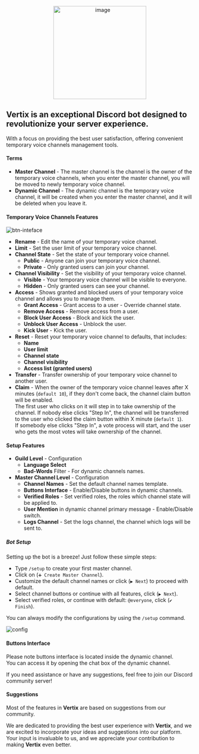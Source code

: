<p align="center">
    <a href="https://vertix.gg/">
<img src="https://github.com/VertixGG/vertix.gg/assets/10234691/a634122c-0c57-4a7f-b988-b60ab50db5d0" alt="image" style="width: 250px" />
    </a>
</p>

## Vertix is an exceptional Discord bot designed to revolutionize your server experience.

With a focus on providing the best user satisfaction, offering convenient temporary voice channels management tools.

#### Terms[](https://rentry.co/piiiwg/#terms "Permanent link")

*   **Master Channel** - The master channel is the channel is the owner of the temporary voice channels, when you enter the master channel, you will be moved to newly temporary voice channel.
*   **Dynamic Channel** - The dynamic channel is the temporary voice channel, it will be created when you enter the master channel, and it will be deleted when you leave it.

#### Temporary Voice Channels Features

![btn-inteface](https://i.ibb.co/rxzmMhY/discord-com-channels-1110248409761316944-1122539897060855838.png "btn-inteface")

*   **Rename** - Edit the name of your temporary voice channel.
*   **Limit** - Set the user limit of your temporary voice channel.
*   **Channel State** - Set the state of your temporary voice channel.
    *   **Public** - Anyone can join your temporary voice channel.
    *   **Private** - Only granted users can join your channel.
*   **Channel Visibility** - Set the visibility of your temporary voice channel.
    *   **Visible** - Your temporary voice channel will be visible to everyone.
    *   **Hidden** - Only granted users can see your channel.
*   **Access** - Shows granted and blocked users of your temporary voice channel and allows you to manage them.
    *   **Grant Access** - Grant access to a user - Override channel state.
    *   **Remove Access** - Remove access from a user.
    *   **Block User Access** - Block and kick the user.
    *   **Unblock User Access** - Unblock the user.
    *   **Kick User** - Kick the user.
*   **Reset** - Reset your temporary voice channel to defaults, that includes:
    *   **Name**
    *   **User limit**
    *   **Channel state**
    *   **Channel visibility**
    *   **Access list (granted users)**
*   **Transfer** - Transfer ownership of your temporary voice channel to another user.
*   **Claim** - When the owner of the temporary voice channel leaves after X minutes (`default 10`), if they don't come back, the channel claim button will be enabled.  
    The first user who clicks on it will step in to take ownership of the channel. If nobody else clicks "Step In", the channel will be transferred to the user who clicked the claim button within X minute (`default 1`).  
    If somebody else clicks "Step In", a vote process will start, and the user who gets the most votes will take ownership of the channel.

#### Setup Features[](https://rentry.co/piiiwg/#setup-features "Permanent link")

*   **Guild Level** - Configuration
    *   **Language Select**
    *   **Bad-Words** Filter - For dynamic channels names.
*   **Master Channel Level** - Configuration
    *   **Channel Names** - Set the default channel names template.
    *   **Buttons Interface** - Enable/Disable buttons in dynamic channels.
    *   **Verified Roles** - Set verified roles, the roles which channel state will be applied to.
    *   **User Mention** in dynamic channel primary message - Enable/Disable switch.
    *   **Logs Channel** - Set the logs channel, the channel which logs will be sent to.

##### **Bot Setup**[](https://rentry.co/piiiwg/#bot-setup "Permanent link")

Setting up the bot is a breeze! Just follow these simple steps:

*   Type `/setup` to create your first master channel.
*   Click on (`➕ Create Master Channel`).
*   Customize the default channel names or click (`▶ Next`) to proceed with default.
*   Select channel buttons or continue with all features, click (`▶ Next`).
*   Select verified roles, or continue with default: `@everyone`, click (`✔ Finish`).

You can always modify the configurations by using the `/setup` command.

![config](https://i.ibb.co/jf1HmmJ/discord-com-channels-1110248409761316944-1122539897060855838-1.png "config")

#### Buttons Interface[](https://rentry.co/piiiwg/#buttons-interface "Permanent link")

Please note buttons interface is located inside the dynamic channel.  
You can access it by opening the chat box of the dynamic channel.

If you need assistance or have any suggestions, feel free to join our Discord community server!

#### Suggestions[](https://rentry.co/piiiwg/#suggestions "Permanent link")

Most of the features in **Vertix** are based on suggestions from our community.

We are dedicated to providing the best user experience with **Vertix**, and we are excited to incorporate your ideas and suggestions into our platform. Your input is invaluable to us, and we appreciate your contribution to making **Vertix** even better.
